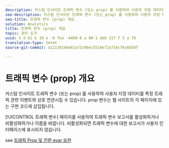 ```yaml
---
description: 커스텀 인사이트 트래픽 변수 (또는 prop) 를 사용하여 사용자 지정 데이터를 특정 트래픽 관련 이벤트와 상호 연관시킬 수 있습니다. prop 변수는 웹 사이트의 각 페이지에 있는 구현 코드에 삽입됩니다.
seo-description: 커스텀 인사이트 트래픽 변수 (또는 prop) 를 사용하여 사용자 지정 데이터를 특정 트래픽 관련 이벤트와 상호 연관시킬 수 있습니다. prop 변수는 웹 사이트의 각 페이지에 있는 구현 코드에 삽입됩니다.
seo-title: 트래픽 변수 (prop) 개요
solution: Analytics
title: 트래픽 변수 (prop) 개요
topic: 관리 도구
uuid: 5 d 62 b 19 e -9 fea -4489-8 a 80-1 ebb 317 f 5 a 78
translation-type: tm+mt
source-git-commit: a1213919de61a72c06ec5518e72a714c76c6859f

---
```



# 트래픽 변수 (prop) 개요

커스텀 인사이트 트래픽 변수 (또는 prop) 를 사용하여 사용자 지정 데이터를 특정 트래픽 관련 이벤트와 상호 연관시킬 수 있습니다. prop 변수는 웹 사이트의 각 페이지에 있는 구현 코드에 삽입됩니다.

[!UICONTROL 트래픽 변수] 페이지를 사용하여 트래픽 변수 보고서를 활성화하거나 비활성화하거나 이름을 바꿉니다. 비활성화되면 트래픽 변수에 대한 보고서가 사용자 인터페이스에 표시되지 않습니다.

see [트래픽 Prop 및 전환 evar 또한](/help/implement/analytics-terminology-basics/c-props-evars/props-evars.md)
